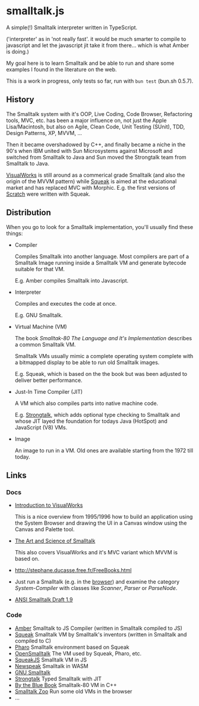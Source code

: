 # smalltalk.js

A simple(!) Smalltalk interpreter written in TypeScript.

('interpreter' as in 'not really fast'. it would be much smarter to compile to javascript and let the javascript jit take it from there... which is what Amber is doing.)

My goal here is to learn Smalltalk and be able to run and share some examples I found in the literature on the web.

This is a work in progress, only tests so far, run with `bun test` (bun.sh 0.5.7).

## History

The Smalltalk system with it's OOP, Live Coding, Code Browser, Refactoring tools, MVC, etc. has been a major influence on, not just the Apple Lisa/Macintosh, but also on Agile, Clean Code, Unit Testing (SUnit), TDD, Design Patterns, XP, MVVM, ...

Then it became overshadowed by C++, and finally became a niche in the 90's when IBM united with Sun Microsystems against Microsoft and switched from Smalltalk to Java and Sun moved the Strongtalk team from Smalltalk to Java.

[VisualWorks](https://en.wikipedia.org/wiki/VisualWorks) is still around as a commerical grade Smalltalk (and also the origin of the MVVM pattern) while [Squeak](https://squeak.org) is aimed at the educational market and has replaced MVC with Morphic. E.g. the first versions of [Scratch](https://en.scratch-wiki.info/wiki/Smalltalk) were
written with Squeak.

## Distribution

When you go to look for a Smalltalk implementation, you'll usually find these things:

* Compiler

  Compiles Smalltalk into another language. Most compilers are part of a Smalltalk
  Image running inside a Smalltalk VM and generate bytecode suitable for that VM.
  
  E.g. Amber compiles Smalltalk into Javascript.

* Interpreter

  Compiles and executes the code at once.
  
  E.g. GNU Smalltalk.

* Virtual Machine (VM)

  The book _Smalltak-80 The Language and It's Implementation_ describes a common
  Smalltalk VM.

  Smalltalk VMs usually mimic a complete operating system complete with a bitmapped display
  to be able to run old Smalltalk images.

  E.g. Squeak, which is based on the the book but was been adjusted to deliver better
  performance.

* Just-In Time Compiler (JIT)

  A VM which also compiles parts into native machine code.

  E.g. [Strongtalk](http://strongtalk.org/), which adds optional type checking to Smalltalk
  and whose JIT layed the foundation for todays Java (HotSpot) and JavaScript (V8) VMs.

* Image

  An image to run in a VM. Old ones are available starting from the 1972 till today.

## Links

### Docs

* [Introduction to VisualWorks](http://ftp.squeak.org/docs/VW/VWCover.html)

  This is a nice overview from 1995/1996 how to build an application using the System Browser and drawing the UI in a Canvas window using the Canvas and Palette tool.

* [The Art and Science of Smalltalk](https://rmod-files.lille.inria.fr/FreeBooks/Art/artAdded174186187Final.pdf)

  This also covers VisualWorks and it's MVC variant which MVVM is based on.

* http://stephane.ducasse.free.fr/FreeBooks.html

* Just run a Smalltalk (e.g. in the [browser](https://squeak.js.org/demo/simple.html#fullscreen)) and examine the category _System-Compiler_ with classes like _Scanner_, _Parser_ or _ParseNode_.

* [ANSI Smalltalk Draft 1.9](https://wiki.squeak.org/squeak/172)

### Code

* [Amber](https://www.amber-lang.net) Smalltalk to JS Compiler (written in Smalltalk compiled to JS)
* [Squeak](https://squeak.org) Smalltalk VM by Smalltalk's inventors (written in Smalltalk and compiled to C)
* [Pharo](https://pharo.org) Smalltalk environment based on Squeak
* [OpenSmalltalk](https://github.com/OpenSmalltalk) The VM used by Squeak, Pharo, etc.
* [SqueakJS](https://squeak.js.org) Smalltalk VM in JS
* [Newspeak](https://newspeaklanguage.org) Smalltalk in WASM
* [GNU Smalltalk](https://www.gnu.org/software/smalltalk/)
* [Strongtalk](http://strongtalk.org/) Typed Smalltalk with JIT
* [By the Blue Book](https://github.com/dbanay/Smalltalk) Smalltalk-80 VM in C++
* [Smalltalk Zoo](https://smalltalkzoo.thechm.org) Run some old VMs in the browser
* ...
